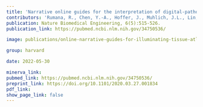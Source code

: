 ```yaml
---
title: 'Narrative online guides for the interpretation of digital-pathology images and tissue-atlas data.'
contributors: 'Rumana, R., Chen, Y.-A., Hoffer, J., Muhlich, J.L., Lin, J.-R., Krueger, R., Pfister, H., Mitchell, R., Santagata, S., & Sorger, P. K. (2022).'
publication: Nature Biomedical Engineering, 6(5):515-526.
publication_link: https://pubmed.ncbi.nlm.nih.gov/34750536/

image: publications/online-narrative-guides-for-illuminating-tissue-atlas-data-and-digital-pathology-images.PNG

group: harvard

date: 2022-05-30

minerva_link:
pubmed_link: https://pubmed.ncbi.nlm.nih.gov/34750536/
preprint_link: https://doi.org/10.1101/2020.03.27.001834
pdf_link:
show_page_link: false
---
```

